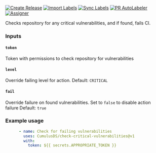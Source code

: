 [![Create Release][release-badge]][release-url]
[![Import Labels][import-labels-badge]][import-labels-url]
[![Sync Labels][sync-labels-badge]][sync-labels-url]
[![PR AutoLabeler][autolabeler-badge]][autolabeler-url]
[![Assigner][assigner-badge]][assigner-url]

Checks repository for any critical vulnerabilities, and if found, fails CI.

### Inputs
#### `token`
Token with permissions to check repository for vulnerabilities

#### `level`
Override failing level for action.
Default: `CRITICAL`

#### `fail`
Override failure on found vulnerabilities.  Set to `false` to disable action failure
Default: `true`

### Example usage
```yaml
      - name: Check for failing vulnerabilities
        uses: CumulusDS/check-critical-vulnerabilities@v1
        with:
          token: ${{ secrets.APPROPRIATE_TOKEN }}
```


[release-badge]: https://github.com/CumulusDS/check-critical-vulnerabilities/actions/workflows/release.yml/badge.svg
[release-url]: https://github.com/CumulusDS/check-critical-vulnerabilities/actions/workflows/release.yml
[import-labels-badge]: https://github.com/CumulusDS/check-critical-vulnerabilities/actions/workflows/labels_import.yml/badge.svg
[import-labels-url]: https://github.com/CumulusDS/check-critical-vulnerabilities/actions/workflows/labels_import.yml
[sync-labels-badge]: https://github.com/CumulusDS/check-critical-vulnerabilities/actions/workflows/labels_sync.yml/badge.svg
[sync-labels-url]: https://github.com/CumulusDS/check-critical-vulnerabilities/actions/workflows/labels_sync.yml
[autolabeler-badge]: https://github.com/CumulusDS/check-critical-vulnerabilities/actions/workflows/autolabeler.yml/badge.svg
[autolabeler-url]: https://github.com/CumulusDS/check-critical-vulnerabilities/actions/workflows/autolabeler.yml
[assigner-badge]: https://github.com/CumulusDS/check-critical-vulnerabilities/actions/workflows/assign.yml/badge.svg
[assigner-url]: https://github.com/CumulusDS/check-critical-vulnerabilities/actions/workflows/assign.yml
